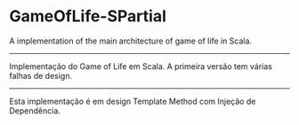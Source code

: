 # GameOfLife-SPartial
A implementation of the main architecture of game of life in Scala.

-------------
Implementação do Game of Life em Scala. A primeira versão tem várias falhas de design.

---
Esta implementação é em design Template Method com Injeção de Dependência.
